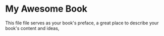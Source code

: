 # My Awesome Book

This file file serves as your book's preface, a great place to describe your book's content and ideas, 

